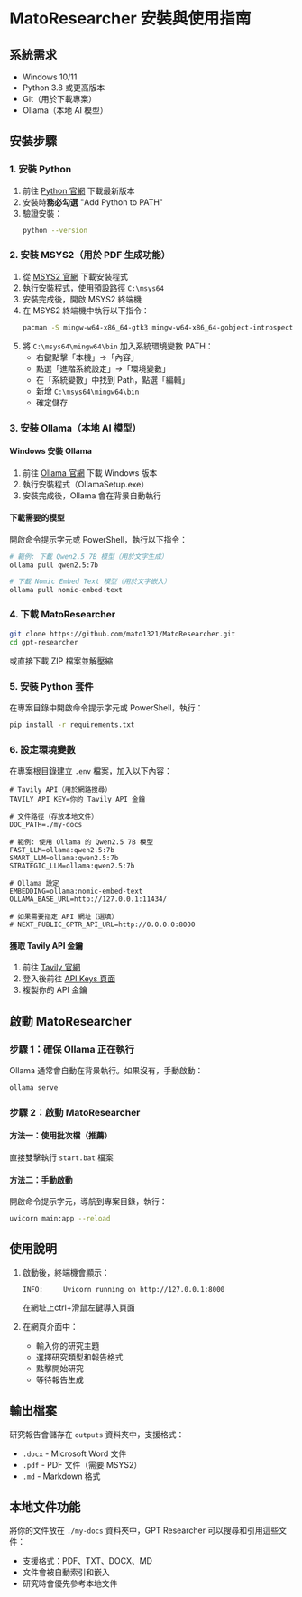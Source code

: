 # MatoResearcher 安裝與使用指南

## 系統需求

- Windows 10/11
- Python 3.8 或更高版本
- Git（用於下載專案）
- Ollama（本地 AI 模型）

## 安裝步驟

### 1. 安裝 Python

1. 前往 [Python 官網](https://www.python.org/downloads/) 下載最新版本
2. 安裝時**務必勾選** "Add Python to PATH"
3. 驗證安裝：
   ```bash
   python --version
   ```

### 2. 安裝 MSYS2（用於 PDF 生成功能）

1. 從 [MSYS2 官網](https://www.msys2.org/) 下載安裝程式
2. 執行安裝程式，使用預設路徑 `C:\msys64`
3. 安裝完成後，開啟 MSYS2 終端機
4. 在 MSYS2 終端機中執行以下指令：
   ```bash
   pacman -S mingw-w64-x86_64-gtk3 mingw-w64-x86_64-gobject-introspection
   ```
5. 將 `C:\msys64\mingw64\bin` 加入系統環境變數 PATH：
   - 右鍵點擊「本機」→「內容」
   - 點選「進階系統設定」→「環境變數」
   - 在「系統變數」中找到 Path，點選「編輯」
   - 新增 `C:\msys64\mingw64\bin`
   - 確定儲存

### 3. 安裝 Ollama（本地 AI 模型）

#### Windows 安裝 Ollama

1. 前往 [Ollama 官網](https://ollama.com/download/windows) 下載 Windows 版本
2. 執行安裝程式（OllamaSetup.exe）
3. 安裝完成後，Ollama 會在背景自動執行

#### 下載需要的模型

開啟命令提示字元或 PowerShell，執行以下指令：

```bash
# 範例: 下載 Qwen2.5 7B 模型（用於文字生成）
ollama pull qwen2.5:7b

# 下載 Nomic Embed Text 模型（用於文字嵌入）
ollama pull nomic-embed-text
```

### 4. 下載 MatoResearcher

```bash
git clone https://github.com/mato1321/MatoResearcher.git
cd gpt-researcher
```

或直接下載 ZIP 檔案並解壓縮

### 5. 安裝 Python 套件

在專案目錄中開啟命令提示字元或 PowerShell，執行：

```bash
pip install -r requirements.txt
```

### 6. 設定環境變數

在專案根目錄建立 `.env` 檔案，加入以下內容：

```env
# Tavily API（用於網路搜尋）
TAVILY_API_KEY=你的_Tavily_API_金鑰

# 文件路徑（存放本地文件）
DOC_PATH=./my-docs

# 範例: 使用 Ollama 的 Qwen2.5 7B 模型
FAST_LLM=ollama:qwen2.5:7b
SMART_LLM=ollama:qwen2.5:7b
STRATEGIC_LLM=ollama:qwen2.5:7b

# Ollama 設定
EMBEDDING=ollama:nomic-embed-text
OLLAMA_BASE_URL=http://127.0.0.1:11434/

# 如果需要指定 API 網址（選填）
# NEXT_PUBLIC_GPTR_API_URL=http://0.0.0.0:8000
```

#### 獲取 Tavily API 金鑰

1. 前往 [Tavily 官網](https://tavily.com/)
2. 登入後前往 [API Keys 頁面](https://app.tavily.com/home)
3. 複製你的 API 金鑰

## 啟動 MatoResearcher

### 步驟 1：確保 Ollama 正在執行

Ollama 通常會自動在背景執行。如果沒有，手動啟動：

```bash
ollama serve
```

### 步驟 2：啟動 MatoResearcher

#### 方法一：使用批次檔（推薦）
直接雙擊執行 `start.bat` 檔案

#### 方法二：手動啟動
開啟命令提示字元，導航到專案目錄，執行：
```bash
uvicorn main:app --reload
```

## 使用說明

1. 啟動後，終端機會顯示：
   ```
   INFO:     Uvicorn running on http://127.0.0.1:8000
   ```
   在網址上ctrl+滑鼠左鍵導入頁面

2. 在網頁介面中：
   - 輸入你的研究主題
   - 選擇研究類型和報告格式
   - 點擊開始研究
   - 等待報告生成

## 輸出檔案

研究報告會儲存在 `outputs` 資料夾中，支援格式：
- `.docx` - Microsoft Word 文件
- `.pdf` - PDF 文件（需要 MSYS2）
- `.md` - Markdown 格式

## 本地文件功能

將你的文件放在 `./my-docs` 資料夾中，GPT Researcher 可以搜尋和引用這些文件：
- 支援格式：PDF、TXT、DOCX、MD
- 文件會被自動索引和嵌入
- 研究時會優先參考本地文件